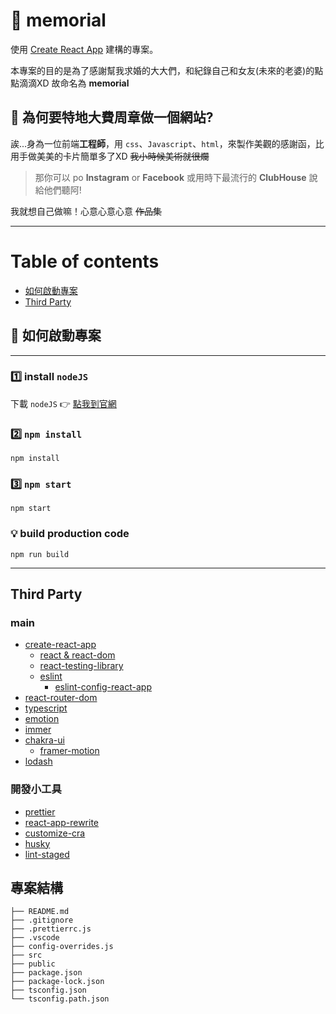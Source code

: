 # 📝 memorial
使用 [Create React App](https://github.com/facebook/create-react-app)
建構的專案。

本專案的目的是為了感謝幫我求婚的大大們，和紀錄自己和女友(未來的老婆)的點點滴滴XD
故命名為 **memorial**

## 🤔 為何要特地大費周章做一個網站?
誒...身為一位前端**工程師**，用 `css`、`Javascript`、`html`，來製作美觀的感謝函，比用手做美美的卡片簡單多了XD ~~我小時候美術就很爛~~

> 那你可以 po **Instagram** or **Facebook** 或用時下最流行的 **ClubHouse** 說給他們聽阿!

我就想自己做嘛！心意心意心意 ~~作品集~~

---

# Table of contents
<!--ts-->
* [如何啟動專案](#如何啟動專案)
* [Third Party](#third-party)
<!--td-->

    

## 🚀 如何啟動專案

---

### 1️⃣ install `nodeJS`
下載 `nodeJS` 👉 [點我到官網](https://nodejs.org/en/)

### 2️⃣ `npm install`
```shell
npm install
```

### 3️⃣ `npm start`
```shell
npm start
```

### 💡 build production code
```shell
npm run build
```
---
## Third Party
### main
* [create-react-app](https://facebook.github.io/create-react-app/docs/getting-started)
   * [react & react-dom](https://reactjs.org/)
   * [react-testing-library](https://testing-library.com/docs/react-testing-library/intro/)
   * [eslint](https://eslint.org/)
     * [eslint-config-react-app](https://www.npmjs.com/package/eslint-config-react-app)
* [react-router-dom](https://reactrouter.com/web/guides/quick-start) 
* [typescript](https://www.typescriptlang.org/)
* [emotion](https://emotion.sh/docs/introduction)
* [immer](https://immerjs.github.io/immer/docs/introduction)
* [chakra-ui](https://chakra-ui.com/docs/getting-started)
  * [framer-motion](https://www.framer.com/motion/)
* [lodash](https://lodash.com/)
### 開發小工具
* [prettier](https://prettier.io/)
* [react-app-rewrite](https://www.npmjs.com/package/react-app-rewired)
* [customize-cra](https://www.npmjs.com/package/customize-cra)
* [husky](https://typicode.github.io/husky/#/)
* [lint-staged](https://github.com/okonet/lint-staged)


## 專案結構
```
├── README.md
├── .gitignore
├── .prettierrc.js
├── .vscode
├── config-overrides.js
├── src
├── public
├── package.json
├── package-lock.json
├── tsconfig.json
└── tsconfig.path.json
```
